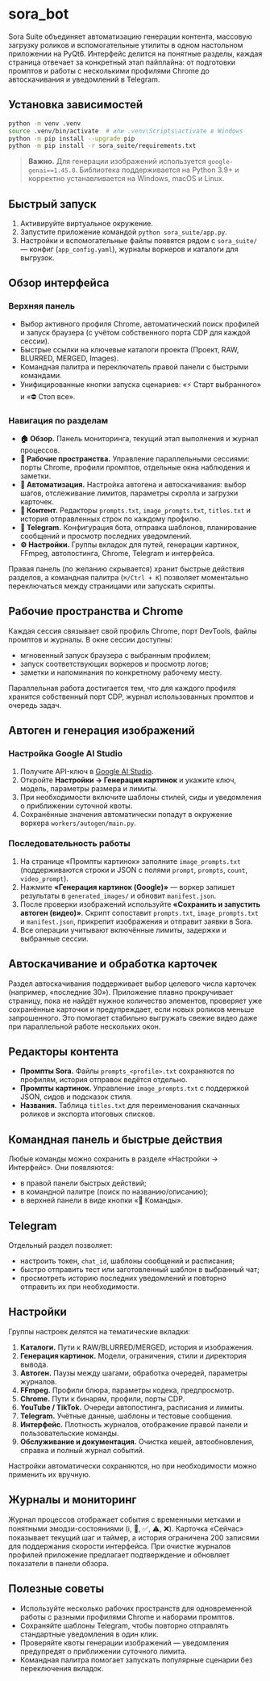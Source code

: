 # sora_bot

Sora Suite объединяет автоматизацию генерации контента, массовую загрузку роликов и вспомогательные утилиты в одном настольном приложении на PyQt6. Интерфейс делится на понятные разделы, каждая страница отвечает за конкретный этап пайплайна: от подготовки промптов и работы с несколькими профилями Chrome до автоскачивания и уведомлений в Telegram.

## Установка зависимостей

```bash
python -m venv .venv
source .venv/bin/activate  # или .venv\Scripts\activate в Windows
python -m pip install --upgrade pip
python -m pip install -r sora_suite/requirements.txt
```

> **Важно.** Для генерации изображений используется `google-genai==1.45.0`. Библиотека поддерживается на Python 3.9+ и корректно устанавливается на Windows, macOS и Linux.

## Быстрый запуск

1. Активируйте виртуальное окружение.
2. Запустите приложение командой `python sora_suite/app.py`.
3. Настройки и вспомогательные файлы появятся рядом с `sora_suite/` — конфиг (`app_config.yaml`), журналы воркеров и каталоги для выгрузок.

## Обзор интерфейса

### Верхняя панель
- Выбор активного профиля Chrome, автоматический поиск профилей и запуск браузера (с учётом собственного порта CDP для каждой сессии).
- Быстрые ссылки на ключевые каталоги проекта (Проект, RAW, BLURRED, MERGED, Images).
- Командная палитра и переключатель правой панели с быстрыми командами.
- Унифицированные кнопки запуска сценариев: «⚡ Старт выбранного» и «⛔ Стоп все».

### Навигация по разделам
- **🏠 Обзор.** Панель мониторинга, текущий этап выполнения и журнал процессов.
- **🧩 Рабочие пространства.** Управление параллельными сессиями: порты Chrome, профили промптов, отдельные окна наблюдения и заметки.
- **🤖 Автоматизация.** Настройка автогена и автоcкачивания: выбор шагов, отслеживание лимитов, параметры скролла и загрузки карточек.
- **📝 Контент.** Редакторы `prompts.txt`, `image_prompts.txt`, `titles.txt` и история отправленных строк по каждому профилю.
- **📨 Telegram.** Конфигурация бота, отправка шаблонов, планирование сообщений и просмотр последних уведомлений.
- **⚙️ Настройки.** Группы вкладок для путей, генерации картинок, FFmpeg, автопостинга, Chrome, Telegram и интерфейса.

Правая панель (по желанию скрывается) хранит быстрые действия разделов, а командная палитра (`⌘/Ctrl + K`) позволяет моментально переключаться между страницами или запускать скрипты.

## Рабочие пространства и Chrome

Каждая сессия связывает свой профиль Chrome, порт DevTools, файлы промптов и журналы. В окне сессии доступны:
- мгновенный запуск браузера с выбранным профилем;
- запуск соответствующих воркеров и просмотр логов;
- заметки и напоминания по конкретному рабочему месту.

Параллельная работа достигается тем, что для каждого профиля хранится собственный порт CDP, журнал использованных промптов и очередь задач.

## Автоген и генерация изображений

### Настройка Google AI Studio
1. Получите API-ключ в [Google AI Studio](https://aistudio.google.com/).
2. Откройте **Настройки → Генерация картинок** и укажите ключ, модель, параметры размера и лимиты.
3. При необходимости включите шаблоны стилей, сиды и уведомления о приближении суточной квоты.
4. Сохранённые значения автоматически попадут в окружение воркера `workers/autogen/main.py`.

### Последовательность работы
1. На странице «Промпты картинок» заполните `image_prompts.txt` (поддерживаются строки и JSON с полями `prompt`, `prompts`, `count`, `video_prompt`).
2. Нажмите **«Генерация картинок (Google)»** — воркер запишет результаты в `generated_images/` и обновит `manifest.json`.
3. После проверки изображений используйте **«Сохранить и запустить автоген (видео)»**. Скрипт сопоставит `prompts.txt`, `image_prompts.txt` и `manifest.json`, прикрепит изображения и отправит заявки в Sora.
4. Все операции учитывают включённые лимиты, задержки и выбранные сессии.

## Автоcкачивание и обработка карточек

Раздел автоскачивания поддерживает выбор целевого числа карточек (например, «последние 30»). Приложение плавно прокручивает страницу, пока не найдёт нужное количество элементов, проверяет уже сохранённые карточки и предупреждает, если новых роликов меньше запрошенного. Это помогает стабильно выгружать свежие видео даже при параллельной работе нескольких окон.

## Редакторы контента

- **Промпты Sora.** Файлы `prompts_<profile>.txt` сохраняются по профилям, история отправок ведётся отдельно.
- **Промпты картинок.** Управление `image_prompts.txt` с поддержкой JSON, сидов и подсказок стиля.
- **Названия.** Таблица `titles.txt` для переименования скачанных роликов и экспорта итоговых списков.

## Командная панель и быстрые действия

Любые команды можно сохранить в разделе «Настройки → Интерфейс». Они появляются:
- в правой панели быстрых действий;
- в командной палитре (поиск по названию/описанию);
- в верхней панели в виде кнопки «🧭 Команды».

## Telegram

Отдельный раздел позволяет:
- настроить токен, `chat_id`, шаблоны сообщений и расписания;
- быстро отправить тест или заготовленный шаблон в выбранный чат;
- просмотреть историю последних уведомлений и повторно отправить их при необходимости.

## Настройки

Группы настроек делятся на тематические вкладки:
1. **Каталоги.** Пути к RAW/BLURRED/MERGED, история и изображения.
2. **Генерация картинок.** Модели, ограничения, стили и директория вывода.
3. **Автоген.** Паузы между шагами, обработка очередей, параметры журналов.
4. **FFmpeg.** Профили блюра, параметры кодека, предпросмотр.
5. **Chrome.** Пути к бинарям, профили, порты CDP.
6. **YouTube / TikTok.** Очереди автопостинга, расписания и лимиты.
7. **Telegram.** Учётные данные, шаблоны и тестовые сообщения.
8. **Интерфейс.** Плотность журналов, отображение правой панели и пользовательские команды.
9. **Обслуживание и документация.** Очистка кешей, автообновления, справка и полный журнал событий.

Настройки автоматически сохраняются, но при необходимости можно применить их вручную.

## Журналы и мониторинг

Журнал процессов отображает события с временными метками и понятными эмодзи-состояниями (ℹ️, 🔄, ✅, ⚠️, ❌). Карточка «Сейчас» показывает текущий шаг и таймер, а история ограничена 200 записями для поддержания скорости интерфейса. При очистке журналов профилей приложение предлагает подтверждение и обновляет показатели в панели обзора.

## Полезные советы

- Используйте несколько рабочих пространств для одновременной работы с разными профилями Chrome и наборами промптов.
- Сохраняйте шаблоны Telegram, чтобы повторно отправлять стандартные уведомления в один клик.
- Проверяйте квоты генерации изображений — уведомления предупредят о приближении суточного лимита.
- Командная палитра помогает запускать популярные сценарии без переключения вкладок.
